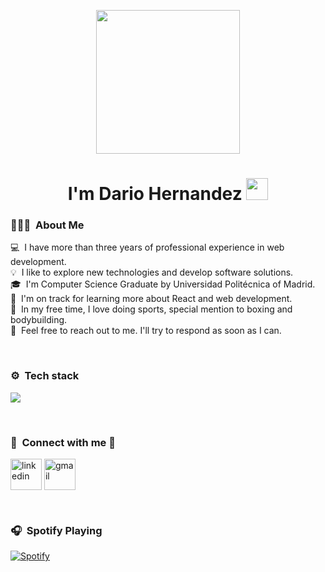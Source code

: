 <p align="center">
  <img src="https://miro.medium.com/max/2048/1*OohqW5DGh9CQS4hLY5FXzA.png" height="230"/>
</p>

<h1 align="center"><b>I'm Dario Hernandez </b><img src="https://media.giphy.com/media/hvRJCLFzcasrR4ia7z/giphy.gif" width="35"></h1>

### 👨🏻‍💻 &nbsp;About Me

💻 &nbsp;I have more than three years of professional experience in web development.\
💡 &nbsp;I like to explore new technologies and develop software solutions.\
🎓 &nbsp;I'm Computer Science Graduate by Universidad Politécnica of Madrid.\
🌱 &nbsp;I'm on track for learning more about React and web development.\
🥊 &nbsp;In my free time, I love doing sports, special mention to boxing and bodybuilding.\
💬 &nbsp;Feel free to reach out to me. I'll try to respond as soon as I can.

<br/>

### ⚙ &nbsp;Tech stack

<p align="left">
  <a href="https://skillicons.dev">
    <img src="https://skillicons.dev/icons?i=git,css,figma,github,html,js,linux,nodejs,postman,react,tailwind,ts,vscode,bitbucket&perline=14" />
  </a>
</p>

<br/>

### 📲 &nbsp;Connect with me 🤝

<p align="left">
<a href="https://www.linkedin.com/in/dhdezgarcia/" target="blank"><img align="center" src="https://user-images.githubusercontent.com/88904952/234979284-68c11d7f-1acc-4f0c-ac78-044e1037d7b0.png" alt="linkedin" height="50" width="50" /></a>
<a href="mailto:dhdezgr@gmail.com" target="blank"><img align="center" src="https://skillicons.dev/icons?i=gmail&theme=dark" alt="gmail" height="50" width="50" /></a>
</p>

<br>

### 🎧 &nbsp;Spotify Playing 

[![Spotify](https://novatorem.bgstatic.vercel.app/api/spotify)](https://open.spotify.com/user/11127158183)
